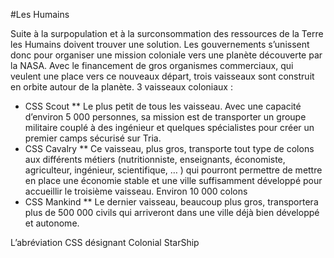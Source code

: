 #Les Humains

Suite à la surpopulation et à la surconsommation des ressources de la Terre les Humains doivent trouver une solution. Les gouvernements s’unissent donc pour organiser une mission coloniale vers une planète découverte par la NASA. Avec le financement de gros organismes commerciaux, qui veulent une place vers ce nouveaux départ, trois vaisseaux sont construit en orbite autour de la planète.
3 vaisseaux coloniaux :
* CSS Scout
** Le plus petit de tous les vaisseau. Avec une capacité d’environ 5 000 personnes, sa mission est de transporter un groupe militaire couplé à des ingénieur et quelques spécialistes pour créer un premier camps sécurisé sur Tria.
* CSS Cavalry
** Ce vaisseau, plus gros, transporte tout type de colons aux différents métiers (nutritionniste, enseignants, économiste, agriculteur, ingénieur, scientifique, … ) qui pourront permettre de mettre en place une économie stable et une ville suffisamment développé pour accueillir le troisième vaisseau. Environ 10 000 colons
* CSS Mankind
** Le dernier vaisseau, beaucoup plus gros, transportera plus de 500 000 civils qui arriveront dans une ville déjà bien développé et autonome.

L’abréviation CSS désignant Colonial StarShip

